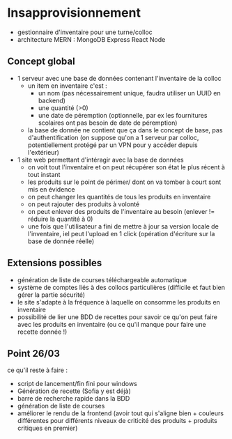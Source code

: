 # Insapprovisionnement

- gestionnaire d'inventaire pour une turne/colloc
- architecture MERN : MongoDB Express React Node

## Concept global

- 1 serveur avec une base de données contenant l'inventaire de la colloc
    - un item en inventaire c'est :
        - un nom (pas nécessairement unique, faudra utiliser un UUID en backend)
        - une quantité (>0)
        - une date de péremption (optionnelle, par ex les fournitures scolaires ont pas besoin de date de péremption)
    - la base de donnée ne contient que ça dans le concept de base, pas d'authentification (on suppose qu'on a 1 serveur par colloc, potentiellement protégé par un VPN pour y accéder depuis l'extérieur)
- 1 site web permettant d'intéragir avec la base de données
    - on voit tout l'inventaire et on peut récupérer son état le plus récent à tout instant
    - les produits sur le point de périmer/ dont on va tomber à court sont mis en évidence
    - on peut changer les quantités de tous les produits en inventaire
    - on peut rajouter des produits à volonté
    - on peut enlever des produits de l'inventaire au besoin (enlever != réduire la quantité à 0)
    - une fois que l'utilisateur a fini de mettre à jour sa version locale de l'inventaire, iel peut l'upload en 1 click (opération d'écriture sur la base de donnée réelle)

## Extensions possibles

- génération de liste de courses téléchargeable automatique
- système de comptes liés à des collocs particulières (difficile et faut bien gérer la partie sécurité)
- le site s'adapte à la fréquence à laquelle on consomme les produits en inventaire
- possibilité de lier une BDD de recettes pour savoir ce qu'on peut faire avec les produits en inventaire (ou ce qu'il manque pour faire une recette donnée !)



## Point 26/03
ce qu'il reste à faire :
- script de lancement/fin fini pour windows
- Génération de recette (Sofia y est déjà)
- barre de recherche rapide dans la BDD
- génération de liste de courses
- améliorer le rendu de la frontend (avoir tout qui s'aligne bien + couleurs différentes pour différents niveaux de criticité des produits + produits critiques en premier)